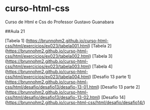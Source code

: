 # curso-html-css
 Curso de Html e Css do Professor Gustavo Guanabara

##Aula 21

[Tabela 1] (https://brunnohm2.github.io/curso-html-css/html/exercicios/ex023/tabela001.html)
[Tabela 2] (https://brunnohm2.github.io/curso-html-css/html/exercicios/ex023/tabela002.html)
[Tabela 3] (https://brunnohm2.github.io/curso-html-css/html/exercicios/ex023/tabela003.html)
[Tabela 4] (https://brunnohm2.github.io/curso-html-css/html/exercicios/ex023/tabela004.html)
[Desafio 13 parte 1] (https://brunnohm2.github.io/curso-html-css/html/desafio/desafio13/desafio-13-01.html)
[Desafio 13 parte 2] (https://brunnohm2.github.io/curso-html-css/html/desafio/desafio13/desafio-13-02.html)
[Desafio 14] (https://brunnohm2.github.io/curso-html-css/html/desafio/desafio14/)
